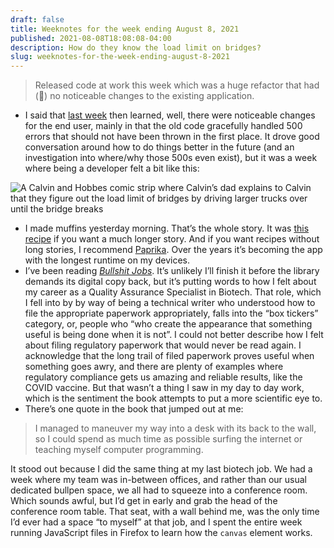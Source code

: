 ```yaml
---
draft: false
title: Weeknotes for the week ending August 8, 2021
published: 2021-08-08T18:08:08-04:00
description: How do they know the load limit on bridges?
slug: weeknotes-for-the-week-ending-august-8-2021
---
```

> Released code at work this week which was a huge refactor that had (🤞) no noticeable changes to the existing application. 
- I said that [last week](https://www.builtwith.coffee/blog-posts/2021/08/weeknotes-for-the-week-ending-august-1-2021) then learned, well, there were noticeable changes for the end user, mainly in that the old code gracefully handled 500 errors that should not have been thrown in the first place. It drove good conversation around how to do things better in the future (and an investigation into where/why those 500s even exist), but it was a week where being a developer felt a bit like this:

![A Calvin and Hobbes comic strip where Calvin’s dad explains to Calvin that they figure out the load limit of bridges by driving larger trucks over until the bridge breaks](/assets/images/2021//calvin-bridges.gif)
- I made muffins yesterday morning. That’s the whole story. It was [this recipe](https://www.foodnetwork.com/recipes/classic-deviled-eggs-recipe-1911032) if you want a much longer story. And if you want recipes without long stories, I recommend [Paprika](https://www.paprikaapp.com). Over the years it’s becoming the app with the longest runtime on my devices.
- I’ve been reading [_Bullshit Jobs_](https://en.wikipedia.org/wiki/Bullshit_Jobs). It’s unlikely I’ll finish it before the library demands its digital copy back, but it’s putting words to how I felt about my career as a Quality Assurance Specialist in Biotech. That role, which I fell into by by way of being a technical writer who understood how to file the appropriate paperwork appropriately, falls into the “box tickers” category, or, people who “who create the appearance that something useful is being done when it is not”. I could not better describe how I felt about filing regulatory paperwork that would never be read again. I acknowledge that the long trail of filed paperwork proves useful when something goes awry, and there are plenty of examples where regulatory compliance gets us amazing and reliable results, like the COVID vaccine. But that wasn’t a thing I saw in my day to day work, which is the sentiment the book attempts to put a more scientific eye to.
- There’s one quote in the book that jumped out at me:
> I managed to maneuver my way into a desk with its back to the wall, so I could spend as much time as possible surfing the internet or teaching myself computer programming.

It stood out because I did the same thing at my last biotech job. We had a week where my team was in-between offices, and rather than our usual dedicated bullpen space, we all had to squeeze into a conference room. Which sounds awful, but I’d get in early and grab the head of the conference room table. That seat, with a wall behind me, was the only time I’d ever had a space “to myself” at that job, and I spent the entire week running JavaScript files in Firefox to learn how the `canvas` element works.